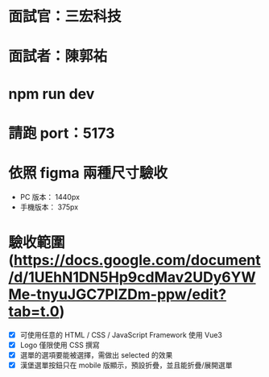 # 面試官：三宏科技

# 面試者：陳郭祐

# npm run dev
# 請跑 port：5173

# 依照 figma 兩種尺寸驗收
- PC 版本： 1440px
- 手機版本： 375px

# 驗收範圍 (https://docs.google.com/document/d/1UEhN1DN5Hp9cdMav2UDy6YWMe-tnyuJGC7PIZDm-ppw/edit?tab=t.0)
- [x] 可使用任意的 HTML / CSS / JavaScript Framework 使用 Vue3
- [x] Logo 僅限使用 CSS 撰寫
- [x] 選單的選項要能被選擇，需做出 selected 的效果
- [x] 漢堡選單按鈕只在 mobile 版顯示，預設折疊，並且能折疊/展開選單
